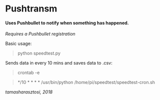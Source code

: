 # Pushtransm
#### Uses Pushbullet to notify when something has happened.

*Requires a Pushbullet registration*

Basic usage:

> python speedtest.py

Sends data in every 10 mins and saves data to .csv:

> crontab -e

> */10 * * * * /usr/bin/python /home/pi/speedtest/speedtest-cron.sh



*tamasharasztosi, 2018*
